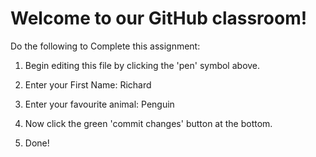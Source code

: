 # Welcome to our GitHub classroom!

Do the following to Complete this assignment:

1. Begin editing this file by clicking the 'pen' symbol above.

2. Enter your First Name:
Richard
3. Enter your favourite animal:
Penguin
4. Now click the green 'commit changes' button at the bottom.

5. Done!
